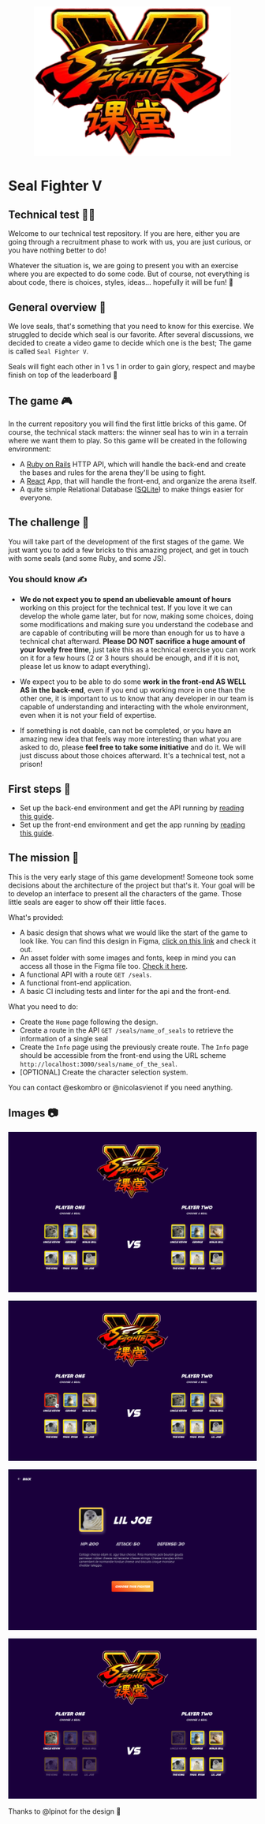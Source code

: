 <p align="center">
  <img src="/assets/Logo.svg" width="400" alt="Logo" />
</p>

# Seal Fighter V

## Technical test 👨‍💻

Welcome to our technical test repository.
If you are here, either you are going through a recruitment phase to work with us, you are just curious, or you have nothing better to do!

Whatever the situation is, we are going to present you with an exercise where you are expected to do some code. But of course, not everything is about code, there is choices, styles, ideas... hopefully it will be fun! 🥳

## General overview 🦭

We love seals, that's something that you need to know for this exercise. We struggled to decide which seal is our favorite. After several discussions, we decided to create a video game to decide which one is the best; The game is called `Seal Fighter V`.

Seals will fight each other in 1 vs 1 in order to gain glory, respect and maybe finish on top of the leaderboard :rocket:

## The game 🎮

In the current repository you will find the first little bricks of this game. Of course, the technical stack matters: the winner seal has to win in a terrain where we want them to play. So this game will be created in the following environment:

- A [Ruby on Rails](https://rubyonrails.org/) HTTP API, which will handle the back-end and create the bases and rules for the arena they'll be using to fight.
- A [React](https://reactjs.org/) App, that will handle the front-end, and organize the arena itself.
- A quite simple Relational Database ([SQLite](https://www.sqlite.org)) to make things easier for everyone.

## The challenge 🚀

You will take part of the development of the first stages of the game. We just want you to add a few bricks to this amazing project, and get in touch with some seals (and some Ruby, and some JS).

### You should know ✍️

- **We do not expect you to spend an ubelievable amount of hours** working on this project for the technical test. If you love it we can develop the whole game later, but for now, making some choices, doing some modifications and making sure you understand the codebase and are capable of contributing will be more than enough for us to have a technical chat afterward. **Please DO NOT sacrifice a huge amount of your lovely free time**, just take this as a technical exercise you can work on it for a few hours (2 or 3 hours should be enough, and if it is not, please let us know to adapt everything).

- We expect you to be able to do some **work in the front-end AS WELL AS in the back-end**, even if you end up working more in one than the other one, it is important to us to know that any developer in our team is capable of understanding and interacting with the whole environment, even when it is not your field of expertise.

- If something is not doable, can not be completed, or you have an amazing new idea that feels way more interesting than what you are asked to do, please **feel free to take some initiative** and do it. We will just discuss about those choices afterward. It's a technical test, not a prison!

## First steps 🥇

- Set up the back-end environment and get the API running by [reading this guide](api/README.md).
- Set up the front-end environment and get the app running by [reading this guide](front/README.md).

## The mission 🎯

This is the very early stage of this game development! Someone took some decisions about the architecture of the project but that's it. Your goal will be to develop an interface to present all the characters of the game. Those little seals are eager to show off their little faces.

What's provided:
- A basic design that shows what we would like the start of the game to look like. You can find this design in Figma, [click on this link](https://www.figma.com/file/1F1hraYvSAN7vzhd4e5iMU/Seal-Fighter-V?node-id=0%3A1) and check it out.
- An asset folder with some images and fonts, keep in mind you can access all those in the Figma file too. [Check it here](front/assets).
- A functional API with a route `GET /seals`.
- A functional front-end application.
- A basic CI including tests and linter for the api and the front-end.

What you need to do:
- Create the `Home` page following the design.
- Create a route in the API `GET /seals/name_of_seals` to retrieve the information of a single seal
- Create the `Info` page using the previously create route. The `Info` page should be accessible from the front-end using the URL scheme `http://localhost:3000/seals/name_of_the_seal`.
- [OPTIONAL] Create the character selection system.

You can contact @eskombro or @nicolasvienot if you need anything.

## Images 📷

<p align="center">
  <img src="/assets/Home.png" alt="Home" />
</p>

<p align="center">
  <img src="/assets/Home - Player hover.png" alt="Home hover" />
</p>

<p align="center">
  <img src="/assets/Infos.png" alt="Infos" />
</p>

<p align="center">
  <img src="/assets/Home - Player selected [OPTIONAL].png" alt="Home selected" />
</p>

Thanks to @lpinot for the design :seal:
